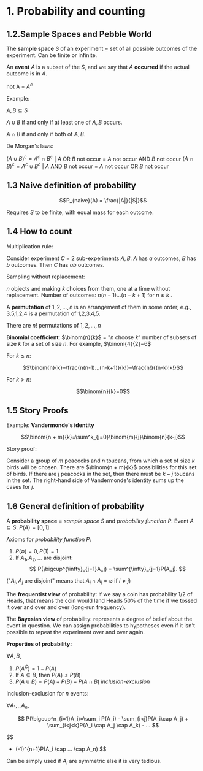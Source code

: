 # 1. Probability and counting
## 1.2.Sample Spaces and Pebble World

The **sample space**  $S$  of an experiment = set of all possible outcomes of the experiment.
Can be finite or infinite.

An **event** $A$  is a subset of the $S$, and we say that  $A$ **occurred** if the actual outcome is in  $A$.

not A = $A^c$

Example:

$A, B \subseteq S$

$A \cup B$ if and only if at least one of $A, B$ occurs.

$A \cap B$ if and only if both of $A, B$.

De Morgan's laws:

$(A \cup B)^c = A^c \cap B^c$ | $A$ OR $B$ not occur = $A$ not occur AND $B$ not occur
$(A \cap B)^c = A^c \cup B^c$ | $A$ AND $B$ not occur = $A$ not occur OR $B$ not occur

## 1.3 Naive definition of probability


$$P_{naive}(A) = \frac{|A|}{|S|}$$

Requires $S$ to be finite, with equal mass for each outcome.

## 1.4 How to count

Multiplication rule:

Consider experiment $C$ = 2 sub-experiments $A, B$.
$A$ has $a$ outcomes, $B$ has $b$ outcomes.
Then $C$ has $ab$ outcomes.

Sampling without replacement:

$n$ objects and making $k$ choices from them, one at a time without replacement.
Number of outcomes: $n(n-1)...(n-k+1)$ for $n \le k$ .

A **permutation** of $1,2,...,n$ is an arrangement of them in some order, e.g., 3,5,1,2,4 is a permutation of 1,2,3,4,5.

There are $n!$ permutations of $1,2,...,n$

**Binomial coefficient**: $\binom{n}{k}$ = "$n$ choose $k$" number of subsets of size $k$ for a set of size $n$.
For example, $\binom{4}{2}=6$

For $k \le n$:

$$\binom{n}{k}=\frac{n(n-1)...(n-k+1)}{k!}=\frac{n!}{(n-k)!k!}$$

For $k > n$:

$$\binom{n}{k}=0$$

## 1.5 Story Proofs

Example: **Vandermonde's identity**

$$\binom{n + m}{k}=\sum^k_{j=0}\binom{m}{j}\binom{n}{k-j}$$

Story proof:

Consider a group of  $m$  peacocks and  $n$  toucans, from which a set of size  $k$  birds will be chosen.
There are  $\binom{n + m}{k}$  possibilities for this set of birds. If there are  $j$  peacocks in the set, then there must be  $k−j$  toucans in the set. The right-hand side of Vandermonde's identity sums up the cases for  $j$.

## 1.6 General definition of probability

A **probability space** = *sample space* $S$ and *probability function* $P$. Event $A \subseteq S$.
$P(A) = [0, 1]$.

Axioms for *probability function* $P$:

1. $P(\emptyset) = 0, P(1) = 1$
2. If $A_1, A_2, ...$ are disjoint:
$$
P(\bigcup^{\infty}_{j=1}A_j) = \sum^{\infty}_{j=1}P(A_j).
$$

("$A_i, A_j$ are disjoint" means that $A_{i} \cap A_{j} = \emptyset$ if $i \ne j$)

The **frequentist view** of probability: if we say a coin has probability 1/2 of Heads, that means the coin would land Heads 50% of the time if we tossed it over and over and over (long-run frequency).

The **Bayesian view** of probability: represents a degree of belief about the event in question. We can assign probabilities to hypotheses even if it isn't possible to repeat the experiment over and over again.

**Properties of probability:**

$\forall A,B$,

1. $P(A^C)=1-P(A)$
2. If $A\subseteq B$, then $P(A) \le P(B)$
3. $P(A\cup B) = P(A) + P(B) - P(A\cap B)$ *inclusion-exclusion*

Inclusion-exclusion for $n$ events:

$\forall A_1,..A_n$,

$$
P(\bigcup^n_{i=1}A_i)=\sum_i P(A_i) - \sum_{i<j}P(A_i\cap A_j) + \sum_{i<j<k}P(A_i \cap A_j \cap A_k) - ...
$$

$$
+ (-1)^{n+1}P(A_i \cap ... \cap A_n)
$$

Can be simply used if $A_i$ are symmetric else it is very tedious.
